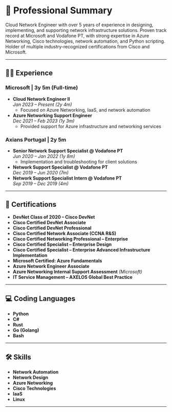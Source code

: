 # 💼 Professional Summary

Cloud Network Engineer with over 5 years of experience in designing, implementing, and supporting network infrastructure solutions. Proven track record at Microsoft and Vodafone PT, with strong expertise in Azure Networking, Cisco technologies, network automation, and Python scripting. Holder of multiple industry-recognized certifications from Cisco and Microsoft.

---

## 👨‍💻 Experience

### Microsoft | 3y 5m (Full-time)
- **Cloud Network Engineer II**  
  *Jan 2023 – Present (2y 4m)*  
  - Focused on Azure Networking, IaaS, and network automation
- **Azure Networking Support Engineer**  
  *Dec 2021 – Feb 2023 (1y 3m)*  
  - Provided support for Azure infrastructure and networking services

### Axians Portugal | 2y 5m
- **Senior Network Support Specialist @ Vodafone PT**  
  *Jun 2020 – Jan 2022 (1y 8m)*  
  - Implementation and troubleshooting for client solutions
- **Network Support Specialist @ Vodafone PT**  
  *Dec 2019 – Jun 2020 (7m)*  
- **Network Support Specialist Intern @ Vodafone PT**  
  *Sep 2019 – Dec 2019 (4m)*

---

## 📜 Certifications

- **DevNet Class of 2020 – Cisco DevNet**
- **Cisco Certified DevNet Associate** 
- **Cisco Certified DevNet Professional** 
- **Cisco Certified Network Associate (CCNA R&S)** 
- **Cisco Certified Networking Professional – Enterprise** 
- **Cisco Certified Specialist – Enterprise Design**
- **Cisco Certified Specialist – Enterprise Advanced Infrastructure Implementation**
- **Microsoft Certified: Azure Fundamentals**
- **Azure Network Engineer Associate** 
- **Azure Networking Internal Support Assessment** *(Microsoft)*
- **IT Service Management – AXELOS Global Best Practice**


---

## 💻 Coding Languages

- **Python** 
- **C#** 
- **Rust** 
- **Go (Golang)**  
- **Bash** 

---

## 🛠 Skills

- **Network Automation**
- **Network Design**
- **Azure Networking**
- **Cisco Technologies**
- **IaaS**
- **Linux**

---
